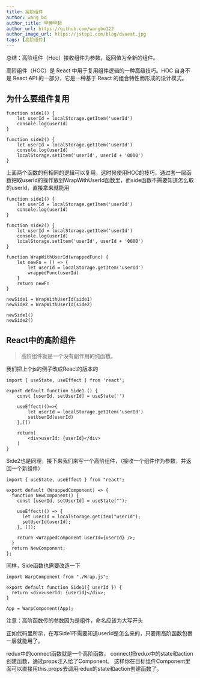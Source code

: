 ```yaml
---
title: 高阶组件
author: wang bo
author_title: 早睡早起
author_url: https://github.com/wangbo122
author_image_url: https://jstop1.com/blog/dvaeat.jpg
tags: [高阶组件]
---
```


总结：高阶组件（Hoc）接收组件为参数，返回值为全新的组件。

高阶组件（HOC）是 React 中用于复用组件逻辑的一种高级技巧。HOC 自身不是 React API 的一部分，它是一种基于 React 的组合特性而形成的设计模式。
<!--truncate-->

## 为什么要组件复用
```
function side1() {
    let userId = localStorage.getItem('userId')
    console.log(userId)
}

function side2() {
    let userId = localStorage.getItem('userId')
    console.log(userId)
    localStorage.setItem('userId', userId + '0000')
}
```

上面两个函数的有相同的逻辑可以复用，这时候使用HOC的技巧，通过套一层函数把取userId的操作放到WrapWithUserId函数里，而side函数不需要知道怎么取的userId，直接拿来就能用

```
function side1() {
    let userId = localStorage.getItem('userId')
    console.log(userId)
}

function side2() {
    let userId = localStorage.getItem('userId')
    console.log(userId)
    localStorage.setItem('userId', userId + '0000')
}

function WrapWithUserId(wrappedFunc) {
    let newFn = () => {
        let userId = localStorage.getItem('userId')
        wrappedFunc(userId)
    }
    return newFn
}

newSide1 = WrapWithUserId(side1)
newSide2 = WrapWithUserId(side2)

newSide1()
newSide2()
```

## React中的高阶组件

   > 高阶组件就是一个没有副作用的纯函数。

我们把上个js的例子改成React的版本的

```
import { useState, useEffect } from 'react';

export default function Side1 () {
    const [userId, setUserId] = useState('')

    useEffect(()=>{
        let userId = localStorage.getItem('userId')
        setUserId(userId)
    },[])

    return(
        <div>userId: {userId}</div>
    )
}

```

Side2也是同理，接下来我们来写一个高阶组件，（接收一个组件作为参数，并返回一个新组件）

```
import { useState, useEffect } from "react";

export default (WrappedComponent) => {
  function NewComponent() {
    const [userId, setUserId] = useState("");

    useEffect(() => {
      let userId = localStorage.getItem("userId");
      setUserId(userId);
    }, []);

    return <WrappedComponent userId={userId} />;
  }
  return NewComponent;
};
```

同样，Side函数也需要改造一下

```
import WarpComponent from "./Wrap.js";

export default function Side1({ userId }) {
  return <div>userId: {userId}</div>;
}

App = WarpComponent(App);
```

注意：高阶函数传的参数因为是组件，命名应该为大写开头

正如代码里所示，在写Side1不需要知道userId是怎么来的，只要用高阶函数包裹一层就能用了。

redux中的connect函数就是一个高阶函数，
connect把redux中的state和action创建函数，通过props注入给了Component。
这样你在目标组件Component里面可以直接用this.props去调用redux的state和action创建函数了。


 
